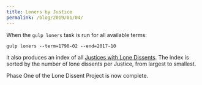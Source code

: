 ```yaml
---
title: Loners by Justice
permalink: /blog/2019/01/04/
---
```


When the `gulp loners` task is run for all available terms:

    gulp loners --term=1790-02 --end=2017-10

it also produces an index of all [Justices with Lone Dissents](/justices/loners).  The index is sorted
by the number of lone dissents per Justice, from largest to smallest.

Phase One of the Lone Dissent Project is now complete.
